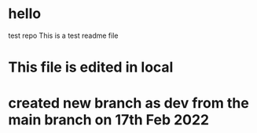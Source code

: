 # hello
test repo
This is a test readme file

# This file is edited in local
# created new branch as dev from the main branch on 17th Feb 2022
